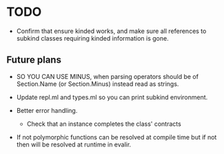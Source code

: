 # TODO

+ Confirm that ensure kinded works, and make sure all references to subkind classes requiring kinded information is gone.

## Future plans

+ SO YOU CAN USE MINUS, when parsing operators should be of Section.Name (or Section.Minus) instead read as strings.

+ Update repl.ml and types.ml so you can print subkind environment.

+ Better error handling.
    + Check that an instance completes the class' contracts

+ If not polymorphic functions can be resolved at compile time but if not then will be resolved at runtime in evalir.
